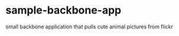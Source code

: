 sample-backbone-app
===================

small backbone application that pulls cute animal pictures from flickr